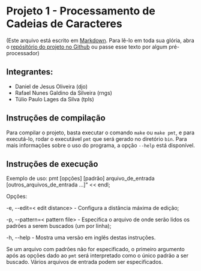 # Projeto 1 - Processamento de Cadeias de Caracteres

(Este arquivo está escrito em [Markdown](https://daringfireball.net/projects/markdown/syntax#link). Para lê-lo em toda sua glória, abra o [repósitório do projeto no Github](https://github.com/tuliolages/pmt) ou passe esse texto por algum pré-processador)

## Integrantes:
- Daniel de Jesus Oliveira (djo)
- Rafael Nunes Galdino da Silveira (rngs)
- Túlio Paulo Lages da Silva (tpls)

## Instruções de compilação
Para compilar o projeto, basta executar o comando `make` ou `make pmt`, e para executá-lo, rodar o executável `pmt` que será gerado no diretório `bin`. Para mais informações sobre o uso do programa, a opção `--help` está disponível.

## Instruções de execução
Exemplo de uso: pmt [opções] [padrão] arquivo_de_entrada [outros_arquivos_de_entrada ...]" << endl;

Opções:


-e, --edit=< edit distance> - Configura a distância máxima de edição;

-p, --pattern=< pattern file> - Especifica o arquivo de onde serão lidos os padrões a serem buscados (um por linha);

-h, --help - Mostra uma versão em inglês destas instruções.

Se um arquivo com padrões não for especificado, o primeiro argumento após as opções dado ao `pmt` será interpretado como o único padrão a ser buscado. Vários arquivos de entrada podem ser especificados.
